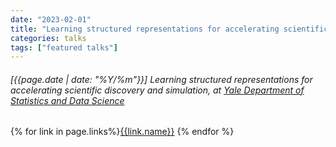 ```yaml
---
date: "2023-02-01"
title: "Learning structured representations for accelerating scientific discovery and simulation, at Yale Department of Statistics and Data Science"
categories: talks
tags: ["featured talks"]
---
```


###### [{{page.date | date: "%Y/%m"}}] Learning structured representations for accelerating scientific discovery and simulation, at [Yale Department of Statistics and Data Science](https://statistics.yale.edu/seminars/tailin-wu)

{% for link in page.links%}<span class="badge bg-info"><a href="{{link.url}}">{{link.name}}</a></span> {% endfor %}
